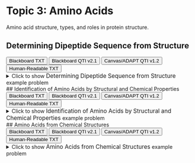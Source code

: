 # Topic 3: Amino Acids

Amino acid structure, types, and roles in protein structure.

## Determining Dipeptide Sequence from Structure

<div id="2_amino_acids-polypeptide_mc_sequence-button-container" class="button-container">
<button class="md-button custom-button bb_text" onclick="downloadFile('bbq-2_amino_acids-polypeptide_mc_sequence-questions.txt')" title="Download bbq-2_amino_acids-polypeptide_mc_sequence-questions.txt" aria-label="Click to download the Blackboard TXT file (bbq-2_amino_acids-polypeptide_mc_sequence-questions.txt)">
    <i class="fa fa-download"></i> Blackboard TXT
</button>
<button class="md-button custom-button bb_qti" onclick="downloadFile('blackboard_qti_v2_1-2_amino_acids-polypeptide_mc_sequence.zip')" title="Download blackboard_qti_v2_1-2_amino_acids-polypeptide_mc_sequence.zip" aria-label="Click to download the Blackboard QTI v2.1 file (blackboard_qti_v2_1-2_amino_acids-polypeptide_mc_sequence.zip)">
    <i class="fa fa-download"></i> Blackboard QTI v2.1
</button>
<button class="md-button custom-button canvas_qti" onclick="downloadFile('canvas_qti_v1_2-2_amino_acids-polypeptide_mc_sequence.zip')" title="Download canvas_qti_v1_2-2_amino_acids-polypeptide_mc_sequence.zip" aria-label="Click to download the Canvas/ADAPT QTI v1.2 file (canvas_qti_v1_2-2_amino_acids-polypeptide_mc_sequence.zip)">
    <i class="fa fa-download"></i> Canvas/ADAPT QTI v1.2
</button>
<button class="md-button custom-button human_read" onclick="window.open('human_readable-2_amino_acids-polypeptide_mc_sequence.txt', '_blank')" title="View human_readable-2_amino_acids-polypeptide_mc_sequence.txt" aria-label="Click to view the Human-Readable TXT file (human_readable-2_amino_acids-polypeptide_mc_sequence.txt)">
    <i class="fa fa-eye"></i> Human-Readable TXT
</button>
</div><details>
  <summary>Click 
    <span style='font-weight: normal;'>
       to show
    </span>
    <span style='font-size: 1.1em; color: var(--md-primary-fg-color--dark)'>
      Determining Dipeptide Sequence from Structure
    </span>
    <span style='font-weight: normal;'>
      example problem
    </span>
  </summary>
  {% include "biochemistry/topic03/selftest-2_amino_acids-polypeptide_mc_sequence.html" %}

</details>
## Identification of Amino Acids by Structural and Chemical Properties

<div id="MC-amino_acids-button-container" class="button-container">
<button class="md-button custom-button bb_text" onclick="downloadFile('bbq-MC-amino_acids-questions.txt')" title="Download bbq-MC-amino_acids-questions.txt" aria-label="Click to download the Blackboard TXT file (bbq-MC-amino_acids-questions.txt)">
    <i class="fa fa-download"></i> Blackboard TXT
</button>
<button class="md-button custom-button bb_qti" onclick="downloadFile('blackboard_qti_v2_1-MC-amino_acids.zip')" title="Download blackboard_qti_v2_1-MC-amino_acids.zip" aria-label="Click to download the Blackboard QTI v2.1 file (blackboard_qti_v2_1-MC-amino_acids.zip)">
    <i class="fa fa-download"></i> Blackboard QTI v2.1
</button>
<button class="md-button custom-button canvas_qti" onclick="downloadFile('canvas_qti_v1_2-MC-amino_acids.zip')" title="Download canvas_qti_v1_2-MC-amino_acids.zip" aria-label="Click to download the Canvas/ADAPT QTI v1.2 file (canvas_qti_v1_2-MC-amino_acids.zip)">
    <i class="fa fa-download"></i> Canvas/ADAPT QTI v1.2
</button>
<button class="md-button custom-button human_read" onclick="window.open('human_readable-MC-amino_acids.txt', '_blank')" title="View human_readable-MC-amino_acids.txt" aria-label="Click to view the Human-Readable TXT file (human_readable-MC-amino_acids.txt)">
    <i class="fa fa-eye"></i> Human-Readable TXT
</button>
</div><details>
  <summary>Click 
    <span style='font-weight: normal;'>
       to show
    </span>
    <span style='font-size: 1.1em; color: var(--md-primary-fg-color--dark)'>
      Identification of Amino Acids by Structural and Chemical Properties
    </span>
    <span style='font-weight: normal;'>
      example problem
    </span>
  </summary>
  {% include "biochemistry/topic03/selftest-MC-amino_acids.html" %}

</details>
## Amino Acids from Chemical Structures

<div id="which_amino_acid_mc-button-container" class="button-container">
<button class="md-button custom-button bb_text" onclick="downloadFile('bbq-which_amino_acid_mc-questions.txt')" title="Download bbq-which_amino_acid_mc-questions.txt" aria-label="Click to download the Blackboard TXT file (bbq-which_amino_acid_mc-questions.txt)">
    <i class="fa fa-download"></i> Blackboard TXT
</button>
<button class="md-button custom-button bb_qti" onclick="downloadFile('blackboard_qti_v2_1-which_amino_acid_mc.zip')" title="Download blackboard_qti_v2_1-which_amino_acid_mc.zip" aria-label="Click to download the Blackboard QTI v2.1 file (blackboard_qti_v2_1-which_amino_acid_mc.zip)">
    <i class="fa fa-download"></i> Blackboard QTI v2.1
</button>
<button class="md-button custom-button canvas_qti" onclick="downloadFile('canvas_qti_v1_2-which_amino_acid_mc.zip')" title="Download canvas_qti_v1_2-which_amino_acid_mc.zip" aria-label="Click to download the Canvas/ADAPT QTI v1.2 file (canvas_qti_v1_2-which_amino_acid_mc.zip)">
    <i class="fa fa-download"></i> Canvas/ADAPT QTI v1.2
</button>
<button class="md-button custom-button human_read" onclick="window.open('human_readable-which_amino_acid_mc.txt', '_blank')" title="View human_readable-which_amino_acid_mc.txt" aria-label="Click to view the Human-Readable TXT file (human_readable-which_amino_acid_mc.txt)">
    <i class="fa fa-eye"></i> Human-Readable TXT
</button>
</div><details>
  <summary>Click 
    <span style='font-weight: normal;'>
       to show
    </span>
    <span style='font-size: 1.1em; color: var(--md-primary-fg-color--dark)'>
      Amino Acids from Chemical Structures
    </span>
    <span style='font-weight: normal;'>
      example problem
    </span>
  </summary>
  {% include "biochemistry/topic03/selftest-which_amino_acid_mc.html" %}

</details>
